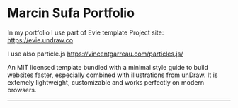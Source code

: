 Marcin Sufa Portfolio
====

In my portfolio I use part of Evie template
Project site: https://evie.undraw.co

I use also particle.js 
https://vincentgarreau.com/particles.js/

An MIT licensed template bundled with a minimal style guide to build websites faster, especially combined with illustrations from [unDraw](https://undraw.co). It is extemely lightweight, customizable and works perfectly on modern browsers.

-----
